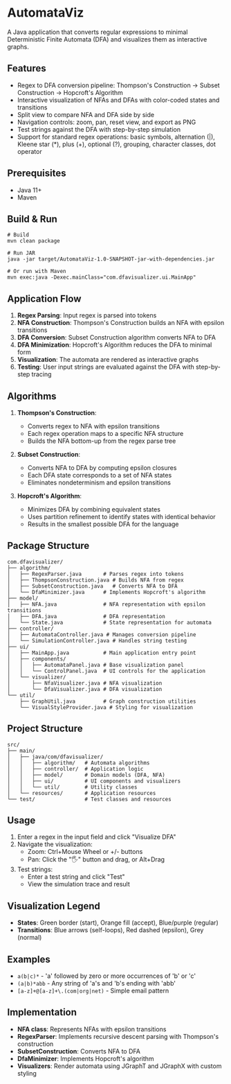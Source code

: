 # AutomataViz

A Java application that converts regular expressions to minimal Deterministic Finite Automata (DFA) and visualizes them as interactive graphs.

## Features

- Regex to DFA conversion pipeline: Thompson's Construction → Subset Construction → Hopcroft's Algorithm
- Interactive visualization of NFAs and DFAs with color-coded states and transitions
- Split view to compare NFA and DFA side by side
- Navigation controls: zoom, pan, reset view, and export as PNG
- Test strings against the DFA with step-by-step simulation
- Support for standard regex operations: basic symbols, alternation (|), Kleene star (*), plus (+), optional (?), grouping, character classes, dot operator

## Prerequisites

- Java 11+
- Maven

## Build & Run

```
# Build
mvn clean package

# Run JAR
java -jar target/AutomataViz-1.0-SNAPSHOT-jar-with-dependencies.jar

# Or run with Maven
mvn exec:java -Dexec.mainClass="com.dfavisualizer.ui.MainApp"
```

## Application Flow

1. **Regex Parsing**: Input regex is parsed into tokens
2. **NFA Construction**: Thompson's Construction builds an NFA with epsilon transitions
3. **DFA Conversion**: Subset Construction algorithm converts NFA to DFA
4. **DFA Minimization**: Hopcroft's Algorithm reduces the DFA to minimal form
5. **Visualization**: The automata are rendered as interactive graphs
6. **Testing**: User input strings are evaluated against the DFA with step-by-step tracing

## Algorithms

1. **Thompson's Construction**:
   - Converts regex to NFA with epsilon transitions
   - Each regex operation maps to a specific NFA structure
   - Builds the NFA bottom-up from the regex parse tree

2. **Subset Construction**:
   - Converts NFA to DFA by computing epsilon closures
   - Each DFA state corresponds to a set of NFA states
   - Eliminates nondeterminism and epsilon transitions

3. **Hopcroft's Algorithm**:
   - Minimizes DFA by combining equivalent states
   - Uses partition refinement to identify states with identical behavior
   - Results in the smallest possible DFA for the language

## Package Structure

```
com.dfavisualizer/
├── algorithm/
│   ├── RegexParser.java       # Parses regex into tokens
│   ├── ThompsonConstruction.java # Builds NFA from regex
│   ├── SubsetConstruction.java   # Converts NFA to DFA
│   └── DfaMinimizer.java      # Implements Hopcroft's algorithm
├── model/
│   ├── NFA.java               # NFA representation with epsilon transitions
│   ├── DFA.java               # DFA representation
│   └── State.java             # State representation for automata
├── controller/
│   ├── AutomataController.java # Manages conversion pipeline
│   └── SimulationController.java # Handles string testing
├── ui/
│   ├── MainApp.java           # Main application entry point
│   ├── components/
│   │   ├── AutomataPanel.java # Base visualization panel
│   │   └── ControlPanel.java  # UI controls for the application
│   └── visualizer/
│       ├── NfaVisualizer.java # NFA visualization
│       └── DfaVisualizer.java # DFA visualization
└── util/
    ├── GraphUtil.java         # Graph construction utilities
    └── VisualStyleProvider.java # Styling for visualization
```

## Project Structure

```
src/
├── main/
│   ├── java/com/dfavisualizer/
│   │   ├── algorithm/   # Automata algorithms
│   │   ├── controller/  # Application logic
│   │   ├── model/       # Domain models (DFA, NFA)
│   │   ├── ui/          # UI components and visualizers
│   │   └── util/        # Utility classes
│   └── resources/       # Application resources
└── test/                # Test classes and resources
```

## Usage

1. Enter a regex in the input field and click "Visualize DFA"
2. Navigate the visualization:
   - Zoom: Ctrl+Mouse Wheel or +/- buttons
   - Pan: Click the "🖐" button and drag, or Alt+Drag
3. Test strings:
   - Enter a test string and click "Test"
   - View the simulation trace and result

## Visualization Legend

- **States**: Green border (start), Orange fill (accept), Blue/purple (regular)
- **Transitions**: Blue arrows (self-loops), Red dashed (epsilon), Grey (normal)

## Examples

- `a(b|c)*` - 'a' followed by zero or more occurrences of 'b' or 'c'
- `(a|b)*abb` - Any string of 'a's and 'b's ending with 'abb'
- `[a-z]+@[a-z]+\.(com|org|net)` - Simple email pattern

## Implementation

- **NFA class**: Represents NFAs with epsilon transitions
- **RegexParser**: Implements recursive descent parsing with Thompson's construction
- **SubsetConstruction**: Converts NFA to DFA
- **DfaMinimizer**: Implements Hopcroft's algorithm
- **Visualizers**: Render automata using JGraphT and JGraphX with custom styling
